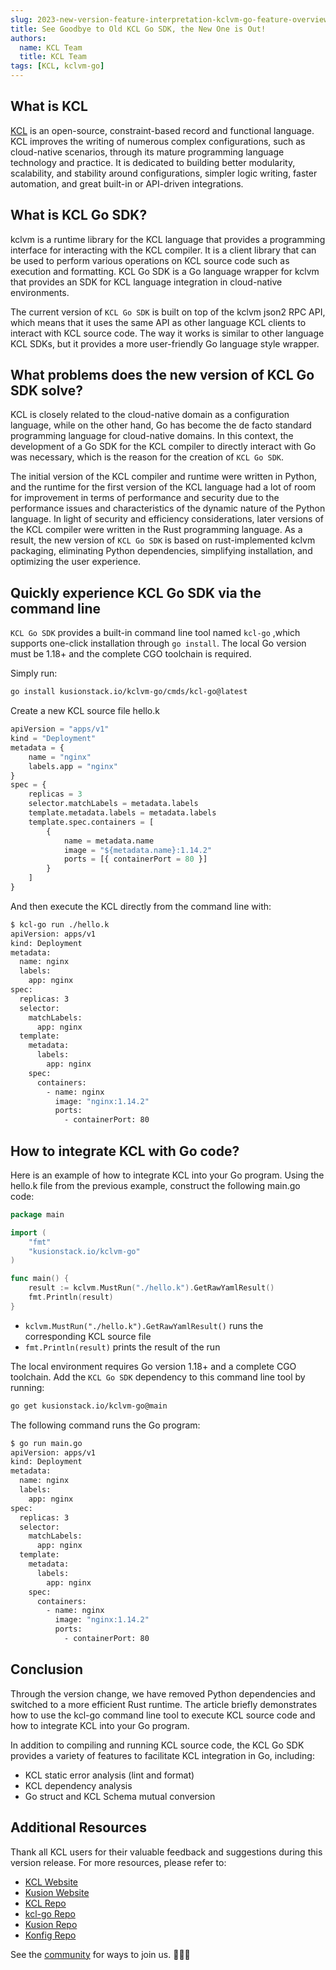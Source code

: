 ```yaml
---
slug: 2023-new-version-feature-interpretation-kclvm-go-feature-overview
title: See Goodbye to Old KCL Go SDK, the New One is Out!
authors:
  name: KCL Team
  title: KCL Team
tags: [KCL, kclvm-go]
---
```


## What is KCL

[KCL](https://github.com/kcl-lang/kcl) is an open-source, constraint-based record and functional language. KCL improves the writing of numerous complex configurations, such as cloud-native scenarios, through its mature programming language technology and practice. It is dedicated to building better modularity, scalability, and stability around configurations, simpler logic writing, faster automation, and great built-in or API-driven integrations.

## What is KCL Go SDK?

kclvm is a runtime library for the KCL language that provides a programming interface for interacting with the KCL compiler. It is a client library that can be used to perform various operations on KCL source code such as execution and formatting. KCL Go SDK is a Go language wrapper for kclvm that provides an SDK for KCL language integration in cloud-native environments.

The current version of `KCL Go SDK` is built on top of the kclvm json2 RPC API, which means that it uses the same API as other language KCL clients to interact with KCL source code. The way it works is similar to other language KCL SDKs, but it provides a more user-friendly Go language style wrapper.

## What problems does the new version of KCL Go SDK solve?

KCL is closely related to the cloud-native domain as a configuration language, while on the other hand, Go has become the de facto standard programming language for cloud-native domains. In this context, the development of a Go SDK for the KCL compiler to directly interact with Go was necessary, which is the reason for the creation of `KCL Go SDK`.

The initial version of the KCL compiler and runtime were written in Python, and the runtime for the first version of the KCL language had a lot of room for improvement in terms of performance and security due to the performance issues and characteristics of the dynamic nature of the Python language. In light of security and efficiency considerations, later versions of the KCL compiler were written in the Rust programming language. As a result, the new version of `KCL Go SDK` is based on rust-implemented kclvm packaging, eliminating Python dependencies, simplifying installation, and optimizing the user experience.

## Quickly experience KCL Go SDK via the command line

`KCL Go SDK` provides a built-in command line tool named `kcl-go` ,which supports one-click installation through `go install`. The local Go version must be 1.18+ and the complete CGO toolchain is required.

Simply run:

```bash
go install kusionstack.io/kclvm-go/cmds/kcl-go@latest
```

Create a new KCL source file hello.k

```python
apiVersion = "apps/v1"
kind = "Deployment"
metadata = {
    name = "nginx"
    labels.app = "nginx"
}
spec = {
    replicas = 3
    selector.matchLabels = metadata.labels
    template.metadata.labels = metadata.labels
    template.spec.containers = [
        {
            name = metadata.name
            image = "${metadata.name}:1.14.2"
            ports = [{ containerPort = 80 }]
        }
    ]
}
```

And then execute the KCL directly from the command line with:

```bash
$ kcl-go run ./hello.k
apiVersion: apps/v1
kind: Deployment
metadata:
  name: nginx
  labels:
    app: nginx
spec:
  replicas: 3
  selector:
    matchLabels:
      app: nginx
  template:
    metadata:
      labels:
        app: nginx
    spec:
      containers:
        - name: nginx
          image: "nginx:1.14.2"
          ports:
            - containerPort: 80
```

## How to integrate KCL with Go code?

Here is an example of how to integrate KCL into your Go program. Using the hello.k file from the previous example, construct the following main.go code:

```go
package main

import (
	"fmt"
	"kusionstack.io/kclvm-go"
)

func main() {
	result := kclvm.MustRun("./hello.k").GetRawYamlResult()
	fmt.Println(result)
}
```

- `kclvm.MustRun("./hello.k").GetRawYamlResult()` runs the corresponding KCL source file
- `fmt.Println(result)` prints the result of the run

The local environment requires Go version 1.18+ and a complete CGO toolchain. Add the `KCL Go SDK` dependency to this command line tool by running:

```bash
go get kusionstack.io/kclvm-go@main
```

The following command runs the Go program:

```bash
$ go run main.go      
apiVersion: apps/v1
kind: Deployment
metadata:
  name: nginx
  labels:
    app: nginx
spec:
  replicas: 3
  selector:
    matchLabels:
      app: nginx
  template:
    metadata:
      labels:
        app: nginx
    spec:
      containers:
        - name: nginx
          image: "nginx:1.14.2"
          ports:
            - containerPort: 80
```

## Conclusion

Through the version change, we have removed Python dependencies and switched to a more efficient Rust runtime. The article briefly demonstrates how to use the kcl-go command line tool to execute KCL source code and how to integrate KCL into your Go program.

In addition to compiling and running KCL source code, the KCL Go SDK provides a variety of features to facilitate KCL integration in Go, including:

- KCL static error analysis (lint and format)
- KCL dependency analysis
- Go struct and KCL Schema mutual conversion

## Additional Resources

Thank all KCL users for their valuable feedback and suggestions during this version release. For more resources, please refer to:

- [KCL Website](https://kcl-lang.io/)
- [Kusion Website](https://kusionstack.io/)
- [KCL Repo](https://github.com/kcl-lang/kcl)
- [kcl-go Repo](https://github.com/kcl-lang/kcl-go)
- [Kusion Repo](https://github.com/KusionStack/kusion)
- [Konfig Repo](https://github.com/KusionStack/konfig)

See the [community](https://github.com/kcl-lang/community) for ways to join us. 👏👏👏
